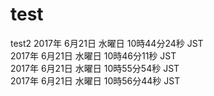 # test
test2 
2017年 6月21日 水曜日 10時44分24秒 JST  
2017年 6月21日 水曜日 10時46分11秒 JST  
2017年 6月21日 水曜日 10時55分54秒 JST  
2017年 6月21日 水曜日 10時56分44秒 JST

